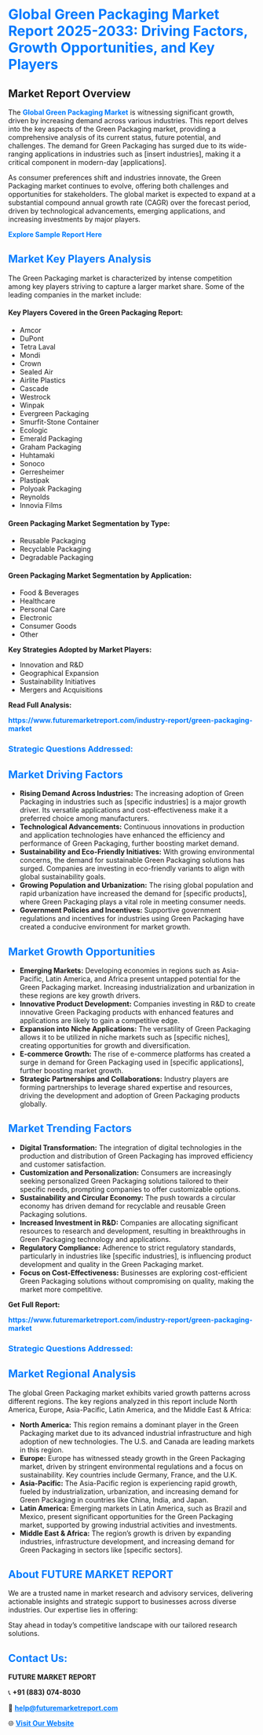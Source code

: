 <h1 style="color: #007BFF;">Global Green Packaging Market Report 2025-2033: Driving Factors, Growth Opportunities, and Key Players</h1>

<section id="overview">
<h2>Market Report Overview</h2>
<p>The <a href="https://www.futuremarketreport.com/industry-report/green-packaging-market" style="color: #007BFF; text-decoration: none;"><strong>Global Green Packaging Market</strong></a> is witnessing significant growth, driven by increasing demand across various industries. This report delves into the key aspects of the Green Packaging market, providing a comprehensive analysis of its current status, future potential, and challenges. The demand for Green Packaging has surged due to its wide-ranging applications in industries such as [insert industries], making it a critical component in modern-day [applications].</p>
<p>As consumer preferences shift and industries innovate, the Green Packaging market continues to evolve, offering both challenges and opportunities for stakeholders. The global market is expected to expand at a substantial compound annual growth rate (CAGR) over the forecast period, driven by technological advancements, emerging applications, and increasing investments by major players.</p>
</section>

<section id="overview">
<p><a href="https://www.futuremarketreport.com/request-sample/reportId=91544" style="color: #007BFF; text-decoration: none;"><strong>Explore Sample Report Here</strong></a></p>
</section>

<section id="key-players">
<h2 style="color: #007BFF;">Market Key Players Analysis</h2>
<p>The Green Packaging market is characterized by intense competition among key players striving to capture a larger market share. Some of the leading companies in the market include:</p>
<h4>Key Players Covered in the Green Packaging Report:</h4>
<ul><li>Amcor</li><li>DuPont</li><li>Tetra Laval</li><li>Mondi</li><li>Crown</li><li>Sealed Air</li><li>Airlite Plastics</li><li>Cascade</li><li>Westrock</li><li>Winpak</li><li>Evergreen Packaging</li><li>Smurfit-Stone Container</li><li>Ecologic</li><li>Emerald Packaging</li><li>Graham Packaging</li><li>Huhtamaki</li><li>Sonoco</li><li>Gerresheimer</li><li>Plastipak</li><li>Polyoak Packaging</li><li>Reynolds</li><li>Innovia Films</li></ul>
<h4>Green Packaging Market Segmentation by Type:</h4>
<ul><li>Reusable Packaging</li><li>Recyclable Packaging</li><li>Degradable Packaging</li></ul>

<h4>Green Packaging Market Segmentation by Application:</h4>
<ul><li>Food &amp; Beverages</li><li>Healthcare</li><li>Personal Care</li><li>Electronic</li><li>Consumer Goods</li><li>Other</li></ul>
<p><strong>Key Strategies Adopted by Market Players:</strong></p>
<ul>
<li>Innovation and R&D</li>
<li>Geographical Expansion</li>
<li>Sustainability Initiatives</li>
<li>Mergers and Acquisitions</li>
</ul>
</section>

<section>
<p><strong>Read Full Analysis: </strong></p><a href="https://www.futuremarketreport.com/industry-report/green-packaging-market" style="color: #007BFF; text-decoration: none;"><strong>https://www.futuremarketreport.com/industry-report/green-packaging-market</strong></a>
<h3 style="color: #007BFF;">Strategic Questions Addressed:</h3>
</section>

<section id="driving-factors">
<h2 style="color: #007BFF;">Market Driving Factors</h2>
<ul>
<li><strong>Rising Demand Across Industries:</strong> The increasing adoption of Green Packaging in industries such as [specific industries] is a major growth driver. Its versatile applications and cost-effectiveness make it a preferred choice among manufacturers.</li>
<li><strong>Technological Advancements:</strong> Continuous innovations in production and application technologies have enhanced the efficiency and performance of Green Packaging, further boosting market demand.</li>
<li><strong>Sustainability and Eco-Friendly Initiatives:</strong> With growing environmental concerns, the demand for sustainable Green Packaging solutions has surged. Companies are investing in eco-friendly variants to align with global sustainability goals.</li>
<li><strong>Growing Population and Urbanization:</strong> The rising global population and rapid urbanization have increased the demand for [specific products], where Green Packaging plays a vital role in meeting consumer needs.</li>
<li><strong>Government Policies and Incentives:</strong> Supportive government regulations and incentives for industries using Green Packaging have created a conducive environment for market growth.</li>
</ul>
</section>

<section id="growth-opportunities">
<h2 style="color: #007BFF;">Market Growth Opportunities</h2>
<ul>
<li><strong>Emerging Markets:</strong> Developing economies in regions such as Asia-Pacific, Latin America, and Africa present untapped potential for the Green Packaging market. Increasing industrialization and urbanization in these regions are key growth drivers.</li>
<li><strong>Innovative Product Development:</strong> Companies investing in R&D to create innovative Green Packaging products with enhanced features and applications are likely to gain a competitive edge.</li>
<li><strong>Expansion into Niche Applications:</strong> The versatility of Green Packaging allows it to be utilized in niche markets such as [specific niches], creating opportunities for growth and diversification.</li>
<li><strong>E-commerce Growth:</strong> The rise of e-commerce platforms has created a surge in demand for Green Packaging used in [specific applications], further boosting market growth.</li>
<li><strong>Strategic Partnerships and Collaborations:</strong> Industry players are forming partnerships to leverage shared expertise and resources, driving the development and adoption of Green Packaging products globally.</li>
</ul>
</section>

<section id="trending-factors">
<h2 style="color: #007BFF;">Market Trending Factors</h2>
<ul>
<li><strong>Digital Transformation:</strong> The integration of digital technologies in the production and distribution of Green Packaging has improved efficiency and customer satisfaction.</li>
<li><strong>Customization and Personalization:</strong> Consumers are increasingly seeking personalized Green Packaging solutions tailored to their specific needs, prompting companies to offer customizable options.</li>
<li><strong>Sustainability and Circular Economy:</strong> The push towards a circular economy has driven demand for recyclable and reusable Green Packaging solutions.</li>
<li><strong>Increased Investment in R&D:</strong> Companies are allocating significant resources to research and development, resulting in breakthroughs in Green Packaging technology and applications.</li>
<li><strong>Regulatory Compliance:</strong> Adherence to strict regulatory standards, particularly in industries like [specific industries], is influencing product development and quality in the Green Packaging market.</li>
<li><strong>Focus on Cost-Effectiveness:</strong> Businesses are exploring cost-efficient Green Packaging solutions without compromising on quality, making the market more competitive.</li>
</ul>
</section>

<section>
<p><strong>Get Full Report: </strong></p><a href="https://www.futuremarketreport.com/industry-report/green-packaging-market" style="color: #007BFF; text-decoration: none;"><strong>https://www.futuremarketreport.com/industry-report/green-packaging-market</strong></a>
<h3 style="color: #007BFF;">Strategic Questions Addressed:</h3>
</section>


<section id="regional-analysis">
<h2 style="color: #007BFF;">Market Regional Analysis</h2>
<p>The global Green Packaging market exhibits varied growth patterns across different regions. The key regions analyzed in this report include North America, Europe, Asia-Pacific, Latin America, and the Middle East & Africa:</p>
<ul>
<li><strong>North America:</strong> This region remains a dominant player in the Green Packaging market due to its advanced industrial infrastructure and high adoption of new technologies. The U.S. and Canada are leading markets in this region.</li>
<li><strong>Europe:</strong> Europe has witnessed steady growth in the Green Packaging market, driven by stringent environmental regulations and a focus on sustainability. Key countries include Germany, France, and the U.K.</li>
<li><strong>Asia-Pacific:</strong> The Asia-Pacific region is experiencing rapid growth, fueled by industrialization, urbanization, and increasing demand for Green Packaging in countries like China, India, and Japan.</li>
<li><strong>Latin America:</strong> Emerging markets in Latin America, such as Brazil and Mexico, present significant opportunities for the Green Packaging market, supported by growing industrial activities and investments.</li>
<li><strong>Middle East & Africa:</strong> The region’s growth is driven by expanding industries, infrastructure development, and increasing demand for Green Packaging in sectors like [specific sectors].</li>
</ul>
</section>

<footer>
<h2 style="color: #007BFF;">About FUTURE MARKET REPORT</h2>
<p>We are a trusted name in market research and advisory services, delivering actionable insights and strategic support to businesses across diverse industries. Our expertise lies in offering:</p>

<p>Stay ahead in today’s competitive landscape with our tailored research solutions.</p>

<h2 style="color: #007BFF;">Contact Us:</h2>
<p><strong>FUTURE MARKET REPORT</strong></p>
<p>📞 <strong>+91 (883) 074-8030</strong></p>
<p>📧 <strong><a href="mailto:help@futuremarketreport.com" style="color: #007BFF;">help@futuremarketreport.com</a></strong></p>
<p>🌐 <strong><a href="https://www.futuremarketreport.com/" style="color: #007BFF;">Visit Our Website</a></strong></p>
</footer>